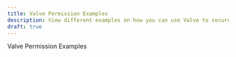 ```yaml
---
title: Valve Permission Examples
description: View different examples on how you can use Valve to secure your data
draft: true
---
```


Valve Permission Examples
